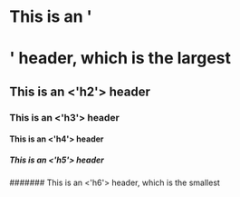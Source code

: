 # This is an '<h1>' header, which is the largest
## This is an <'h2'> header
### This is an <'h3'> header
#### This is an <'h4'> header
##### This is an <'h5'> header
####### This is an <'h6'> header, which is the smallest

